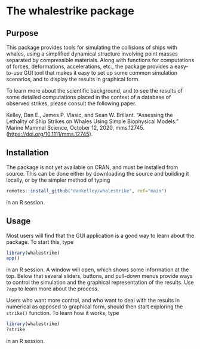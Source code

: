 # The whalestrike package

## Purpose

This package provides tools for simulating the collisions of ships with whales,
using a simplified dynamical structure involving point masses separated by
compressible materials. Along with functions for computations of forces,
deformations, accelerations, etc., the package provides a easy-to-use GUI tool
that makes it easy to set up some common simulation scenarios, and to display
the results in graphical form.

To learn more about the scientific background, and to see the results of some
detailed computations placed in the context of a database of observed strikes,
please consult the following paper.

Kelley, Dan E., James P. Vlasic, and Sean W. Brillant. “Assessing the Lethality
of Ship Strikes on Whales Using Simple Biophysical Models.” Marine Mammal
Science, October 12, 2020, mms.12745. (https://doi.org/10.1111/mms.12745).

## Installation

The package is not yet available on CRAN, and must be
installed from source. This can be done either by downloading the source and
building it locally, or by the simpler method of typing
```R
remotes::install_github("dankelley/whalestrike", ref="main")
```
in an R session.

## Usage

Most users will find that the GUI application is a good way to learn about the
package.  To start this, type
```R
library(whalestrike)
app()
```
in an R session.  A window will open, which shows some information at the top.
Below that several sliders, buttons, and pull-down menus provide ways to control
the simulation and the graphical representation of the results. Use `?app` to
learn more about the process.

Users who want more control, and who want to deal with the results in numerical
as opposed to graphical form, should then start exploring the `strike()`
function.  To learn how it works, type
```R
library(whalestrike)
?strike
```
in an R session.
